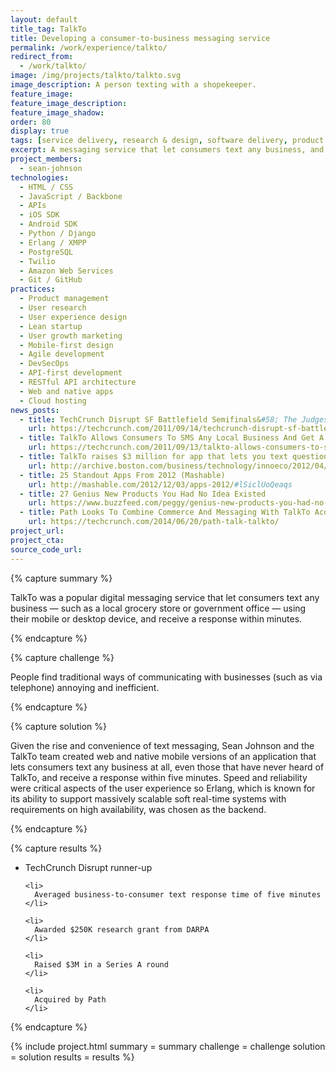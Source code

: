```yaml
---
layout: default
title_tag: TalkTo
title: Developing a consumer-to-business messaging service
permalink: /work/experience/talkto/
redirect_from:
  - /work/talkto/
image: /img/projects/talkto/talkto.svg
image_description: A person texting with a shopekeeper.
feature_image:
feature_image_description:
feature_image_shadow:
order: 80
display: true
tags: [service delivery, research & design, software delivery, product management, sean johnson]
excerpt: A messaging service that let consumers text any business, and receive an immediate response.
project_members:
  - sean-johnson
technologies:
  - HTML / CSS
  - JavaScript / Backbone
  - APIs
  - iOS SDK
  - Android SDK
  - Python / Django
  - Erlang / XMPP
  - PostgreSQL
  - Twilio
  - Amazon Web Services
  - Git / GitHub
practices:
  - Product management
  - User research
  - User experience design
  - Lean startup
  - User growth marketing
  - Mobile-first design
  - Agile development
  - DevSecOps
  - API-first development
  - RESTful API architecture
  - Web and native apps
  - Cloud hosting
news_posts:
  - title: TechCrunch Disrupt SF Battlefield Semifinals&#58; The Judges React
    url: https://techcrunch.com/2011/09/14/techcrunch-disrupt-sf-battlefield-semifinals-the-judges-react/
  - title: TalkTo Allows Consumers To SMS Any Local Business And Get A Quick Response
    url: https://techcrunch.com/2011/09/13/talkto-allows-consumers-to-sms-any-local-business-and-get-a-quick-response/
  - title: TalkTo raises $3 million for app that lets you text questions to businesses
    url: http://archive.boston.com/business/technology/innoeco/2012/04/talkto_raises_3_million_for_ap.html
  - title: 25 Standout Apps From 2012 (Mashable)
    url: http://mashable.com/2012/12/03/apps-2012/#lSiclUoQeaqs
  - title: 27 Genius New Products You Had No Idea Existed
    url: https://www.buzzfeed.com/peggy/genius-new-products-you-had-no-idea-existed?utm_term=.ncZqOnZ2R#.iyZDPyQnA
  - title: Path Looks To Combine Commerce And Messaging With TalkTo Acquisition, Release Of New 'Talk' App
    url: https://techcrunch.com/2014/06/20/path-talk-talkto/
project_url:
project_cta:
source_code_url:
---
```


{% capture summary %}
  <p>
    TalkTo was a popular digital messaging service that let consumers
    text any business — such as a local grocery store or
    government office — using their mobile or desktop device, and
    receive a response within minutes.
  </p>
{% endcapture %}

{% capture challenge %}
  <p>
    People find traditional ways of communicating with businesses
    (such as via telephone) annoying and inefficient.
  </p>
{% endcapture %}

{% capture solution %}
  <p>
    Given the rise and convenience of text messaging, Sean Johnson and the TalkTo
    team created web and native mobile versions of an application that lets consumers
    text any business at all, even those that have never heard of TalkTo, and receive
    a response within five minutes. Speed and reliability were critical aspects of the
    user experience so Erlang, which is known for its ability to support massively
    scalable soft real-time systems with requirements on high availability, was chosen
    as the backend.
  </p>
{% endcapture %}

{% capture results %}
  <ul>
    <li>
      TechCrunch Disrupt runner-up
    </li>

    <li>
      Averaged business-to-consumer text response time of five minutes
    </li>

    <li>
      Awarded $250K research grant from DARPA
    </li>

    <li>
      Raised $3M in a Series A round
    </li>

    <li>
      Acquired by Path
    </li>
  </ul>
{% endcapture %}

{% include project.html
  summary = summary
  challenge = challenge
  solution = solution
  results = results
%}
